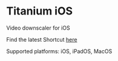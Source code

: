 # Titanium iOS
Video downscaler for iOS

Find the latest Shortcut [here](https://github.com/hypecrazed/titanium-ios/releases/latest)

Supported platforms: iOS, iPadOS, MacOS
